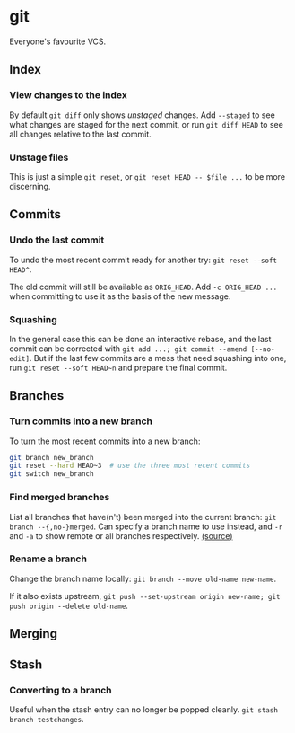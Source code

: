# git

Everyone's favourite VCS.

## Index

### View changes to the index

By default `git diff` only shows *unstaged* changes.
Add `--staged` to see what changes are staged for the next commit, or run `git diff HEAD` to see all changes relative to the last commit.

### Unstage files

This is just a simple `git reset`, or `git reset HEAD -- $file ...` to be more discerning.

## Commits

### Undo the last commit

To undo the most recent commit ready for another try: `git reset --soft HEAD^`.

The old commit will still be available as `ORIG_HEAD`.
Add `-c ORIG_HEAD ...` when committing to use it as the basis of the new message.

### Squashing

In the general case this can be done an interactive rebase, and the last commit can be corrected with `git add ...; git commit --amend [--no-edit]`.
But if the last few commits are a mess that need squashing into one, run `git reset --soft HEAD~n` and prepare the final commit.

## Branches

### Turn commits into a new branch

To turn the most recent commits into a new branch:

```sh
git branch new_branch
git reset --hard HEAD~3  # use the three most recent commits
git switch new_branch
```

### Find merged branches

List all branches that have(n't) been merged into the current branch: `git branch --{,no-}merged`.
Can specify a branch name to use instead, and `-r` and `-a` to show remote or all branches respectively.
[(source)](https://stackoverflow.com/questions/226976/how-can-i-know-if-a-branch-has-been-already-merged-into-master)

### Rename a branch

Change the branch name locally: `git branch --move old-name new-name`.

If it also exists upstream, `git push --set-upstream origin new-name; git push origin --delete old-name`.

## Merging

## Stash

### Converting to a branch

Useful when the stash entry can no longer be popped cleanly. `git stash branch testchanges`.
